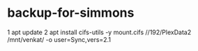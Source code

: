 # backup-for-simmons

   1  apt update
    2  apt install cifs-utils -y
mount.cifs //192/PlexData2 /mnt/venkat/ -o user=Sync,vers=2.1

